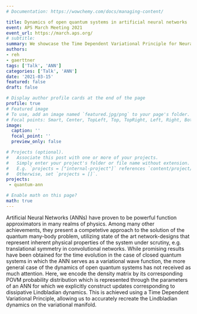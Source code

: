 ```yaml
---
# Documentation: https://wowchemy.com/docs/managing-content/

title: Dynamics of open quantum systems in artificial neural networks
event: APS March Meeting 2021
event_url: https://march.aps.org/
# subtitle: 
summary: We showcase the Time Dependent Variational Principle for Neural Network encoded density matrices & other results that were obtained in close collaboration with Markus Schmitt from Universitity of Cologne.
authors:
- reh
- gaerttner
tags: ['Talk', 'ANN']
categories: ['Talk', 'ANN']
date: '2021-03-15'
featured: false
draft: false

# Display author profile cards at the end of the page
profile: true
# Featured image
# To use, add an image named `featured.jpg/png` to your page's folder.
# Focal points: Smart, Center, TopLeft, Top, TopRight, Left, Right, BottomLeft, Bottom, BottomRight.
image:
  caption: ''
  focal_point: ''
  preview_only: false

# Projects (optional).
#   Associate this post with one or more of your projects.
#   Simply enter your project's folder or file name without extension.
#   E.g. `projects = ["internal-project"]` references `content/project/deep-learning/index.md`.
#   Otherwise, set `projects = []`.
projects:
 - quantum-ann

# Enable math on this page?
math: true
---
```

Artificial Neural Networks (ANNs) have proven to be powerful function approximators in many realms of physics. Among many other achievements, they present a competetive approach to the solution of the quantum many-body problem, utilizing state of the art network-designs that represent inherent physical properties of the system under scrutiny, e.g. translational symmetry in convolutional networks. While promising results have been obtained for the time evolution in the case of closed quantum systems in which the ANN serves as a variational wave function, the more general case of the dynamics of open quantum systems has not received as much attention. Here, we encode the density matrix by its corresponding POVM probability distribution which is represented through the parameters of an ANN for which we explicitly construct updates corresponding to dissipative Lindbladian dynamics. This is achieved using a Time Dependent Variational Principle, allowing us to accurately recreate the Lindbladian dynamics on the variational manifold.
